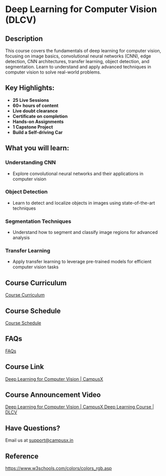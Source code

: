 # Deep Learning for Computer Vision (DLCV)

## Description

This course covers the fundamentals of deep learning for computer vision, focusing on image basics, convolutional neural networks (CNN), edge detection, CNN architectures, transfer learning, object detection, and segmentation. Learn to understand and apply advanced techniques in computer vision to solve real-world problems.

## Key Highlights:
- **25 Live Sessions**
- **60+ hours of content**
- **Live doubt clearance**
- **Certificate on completion**
- **Hands-on Assignments**
- **1 Capstone Project**
- **Build a Self-driving Car**

## What you will learn:
### Understanding CNN
- Explore convolutional neural networks and their applications in computer vision

### Object Detection
- Learn to detect and localize objects in images using state-of-the-art techniques

### Segmentation Techniques
- Understand how to segment and classify image regions for advanced analysis

### Transfer Learning
- Apply transfer learning to leverage pre-trained models for efficient computer vision tasks

## Course Curriculum
[Course Curriculum](https://docs.google.com/document/d/1tz6xEg4-UbCYCjqZZuK3SPgAENCfDvI7GDEx3CQG0T8/edit?usp=sharing)

## Course Schedule
[Course Schedule](https://docs.google.com/spreadsheets/d/1JtquJZFgiKN3NXkB1Cdi4xARJfPIGV1j6CR2KUgQyG8/edit?usp=sharing)

## FAQs
[FAQs](https://docs.google.com/document/d/1yXP00lHaBsODCpSyVYOPL9xaLflf9dvjB9vzoVowKEY/edit?usp=sharing)

## Course Link
[Deep Learning for Computer Vision | CampusX](https://learnwith.campusx.in/courses/Deep-Learning-for-Computer-Vision--66a71da6596ae37cab071970)

## Course Announcement Video
[Deep Learning for Computer Vision | CampusX Deep Learning Course | DLCV](https://youtu.be/qhomKbL-mHw?si=mX35BN7mgjEtDm64)

## Have Questions?
Email us at support@campusx.in

## Reference 

https://www.w3schools.com/colors/colors_rgb.asp

